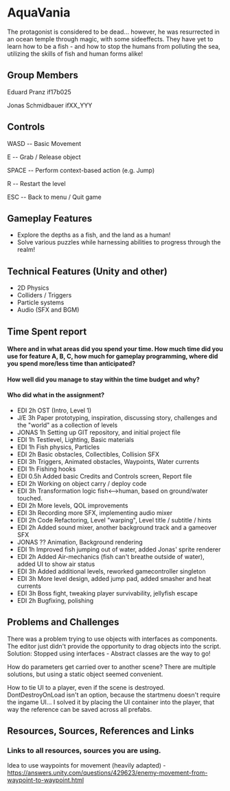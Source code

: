 # AquaVania
The protagonist is considered to be dead... however, he was resurrected
in an ocean temple through magic, with some sideeffects.
They have yet to learn how to be a fish - and how to stop the humans from
polluting the sea, utilizing the skills of fish and human forms alike!

## Group Members
Eduard Pranz		if17b025


Jonas Schmidbauer	ifXX_YYY

## Controls
WASD --	Basic Movement

E -- Grab / Release object


SPACE	-- Perform context-based action (e.g. Jump)
  

R -- Restart the level


ESC --	Back to menu / Quit game

## Gameplay Features
- Explore the depths as a fish, and the land as a human!
- Solve various puzzles while harnessing abilities to progress through the realm!

## Technical Features (Unity and other)
- 2D Physics
- Colliders / Triggers
- Particle systems
- Audio (SFX and BGM)

## Time Spent report
#### Where and in what areas did you spend your time. How much time did you use for feature A, B, C, how much for gameplay programming, where did you spend more/less time than anticipated?
#### How well did you manage to stay within the time budget and why?
#### Who did what in the assignment?

- EDI		2h		OST (Intro, Level 1)
- J/E		3h		Paper prototyping, inspiration, discussing story, challenges and the "world" as a collection of levels
- JONAS	1h		Setting up GIT repository, and initial project file
- EDI		1h		Testlevel, Lighting, Basic materials
- EDI		1h		Fish physics, Particles
- EDI		2h		Basic obstacles, Collectibles, Collision SFX
- EDI		3h		Triggers, Animated obstacles, Waypoints, Water currents
- EDI		1h		Fishing hooks
- EDI		0.5h	Added basic Credits and Controls screen, Report file
- EDI   2h    Working on object carry / deploy code
- EDI   3h    Transformation logic fish<-->human, based on ground/water touched.
- EDI   2h    More levels, QOL improvements
- EDI   3h    Recording more SFX, implementing audio mixer
- EDI   2h    Code Refactoring, Level "warping", Level title / subtitle / hints
- EDI	2h    Added sound mixer, another background track and a gameover SFX
- JONAS ??		Animation, Background rendering
- EDI	1h    Improved fish jumping out of water, added Jonas' sprite renderer
- EDI	2h		Added Air-mechanics (fish can't breathe outside of water), added UI to show air status
- EDI	3h		Added additional levels, reworked gamecontroller singleton
- EDI	3h		More level design, added jump pad, added smasher and heat currents
- EDI	3h		Boss fight, tweaking player survivability, jellyfish escape
- EDI	2h		Bugfixing, polishing


## Problems and Challenges
There was a problem trying to use objects with interfaces as components.
The editor just didn't provide the opportunity to drag objects into the script.
Solution: Stopped using interfaces - Abstract classes are the way to go!



How do parameters get carried over to another scene?
There are multiple solutions, but using a static object seemed convenient.


How to tie UI to a player, even if the scene is destroyed.
DontDestroyOnLoad isn't an option, because the startmenu doesn't require the ingame UI...
I solved it by placing the UI container into the player, that way the reference can be saved across all prefabs.

## Resources, Sources, References and Links
### Links to all resources, sources you are using. 

Idea to use waypoints for movement (heavily adapted) - https://answers.unity.com/questions/429623/enemy-movement-from-waypoint-to-waypoint.html
